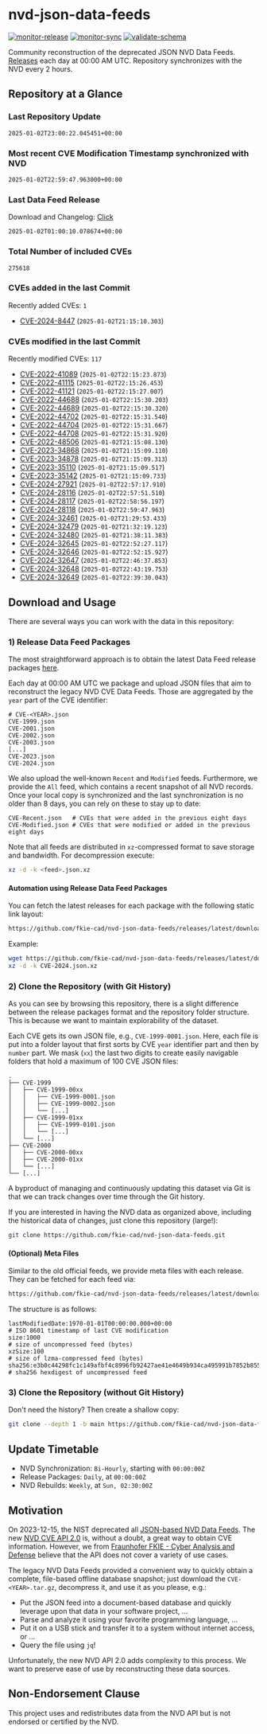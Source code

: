 # nvd-json-data-feeds

[![monitor-release](https://github.com/fkie-cad/nvd-json-data-feeds/actions/workflows/monitor_release.yml/badge.svg)](https://github.com/fkie-cad/nvd-json-data-feeds/actions/workflows/monitor_release.yml)
[![monitor-sync](https://github.com/fkie-cad/nvd-json-data-feeds/actions/workflows/monitor_sync.yml/badge.svg)](https://github.com/fkie-cad/nvd-json-data-feeds/actions/workflows/monitor_sync.yml)
[![validate-schema](https://github.com/fkie-cad/nvd-json-data-feeds/actions/workflows/validate_schema.yml/badge.svg)](https://github.com/fkie-cad/nvd-json-data-feeds/actions/workflows/validate_schema.yml)

Community reconstruction of the deprecated JSON NVD Data Feeds.
[Releases](https://github.com/fkie-cad/nvd-json-data-feeds/releases/latest) each day at 00:00 AM UTC.
Repository synchronizes with the NVD every 2 hours.

## Repository at a Glance

### Last Repository Update

```plain
2025-01-02T23:00:22.045451+00:00
```

### Most recent CVE Modification Timestamp synchronized with NVD

```plain
2025-01-02T22:59:47.963000+00:00
```

### Last Data Feed Release

Download and Changelog: [Click](https://github.com/fkie-cad/nvd-json-data-feeds/releases/latest)

```plain
2025-01-02T01:00:10.078674+00:00
```

### Total Number of included CVEs

```plain
275618
```

### CVEs added in the last Commit

Recently added CVEs: `1`

- [CVE-2024-8447](CVE-2024/CVE-2024-84xx/CVE-2024-8447.json) (`2025-01-02T21:15:10.303`)


### CVEs modified in the last Commit

Recently modified CVEs: `117`

- [CVE-2022-41089](CVE-2022/CVE-2022-410xx/CVE-2022-41089.json) (`2025-01-02T22:15:23.873`)
- [CVE-2022-41115](CVE-2022/CVE-2022-411xx/CVE-2022-41115.json) (`2025-01-02T22:15:26.453`)
- [CVE-2022-41121](CVE-2022/CVE-2022-411xx/CVE-2022-41121.json) (`2025-01-02T22:15:27.007`)
- [CVE-2022-44688](CVE-2022/CVE-2022-446xx/CVE-2022-44688.json) (`2025-01-02T22:15:30.203`)
- [CVE-2022-44689](CVE-2022/CVE-2022-446xx/CVE-2022-44689.json) (`2025-01-02T22:15:30.320`)
- [CVE-2022-44702](CVE-2022/CVE-2022-447xx/CVE-2022-44702.json) (`2025-01-02T22:15:31.540`)
- [CVE-2022-44704](CVE-2022/CVE-2022-447xx/CVE-2022-44704.json) (`2025-01-02T22:15:31.667`)
- [CVE-2022-44708](CVE-2022/CVE-2022-447xx/CVE-2022-44708.json) (`2025-01-02T22:15:31.920`)
- [CVE-2022-48506](CVE-2022/CVE-2022-485xx/CVE-2022-48506.json) (`2025-01-02T21:15:08.130`)
- [CVE-2023-34868](CVE-2023/CVE-2023-348xx/CVE-2023-34868.json) (`2025-01-02T21:15:09.110`)
- [CVE-2023-34878](CVE-2023/CVE-2023-348xx/CVE-2023-34878.json) (`2025-01-02T21:15:09.313`)
- [CVE-2023-35110](CVE-2023/CVE-2023-351xx/CVE-2023-35110.json) (`2025-01-02T21:15:09.517`)
- [CVE-2023-35142](CVE-2023/CVE-2023-351xx/CVE-2023-35142.json) (`2025-01-02T21:15:09.733`)
- [CVE-2024-27921](CVE-2024/CVE-2024-279xx/CVE-2024-27921.json) (`2025-01-02T22:57:17.910`)
- [CVE-2024-28116](CVE-2024/CVE-2024-281xx/CVE-2024-28116.json) (`2025-01-02T22:57:51.510`)
- [CVE-2024-28117](CVE-2024/CVE-2024-281xx/CVE-2024-28117.json) (`2025-01-02T22:58:56.197`)
- [CVE-2024-28118](CVE-2024/CVE-2024-281xx/CVE-2024-28118.json) (`2025-01-02T22:59:47.963`)
- [CVE-2024-32461](CVE-2024/CVE-2024-324xx/CVE-2024-32461.json) (`2025-01-02T21:29:53.433`)
- [CVE-2024-32479](CVE-2024/CVE-2024-324xx/CVE-2024-32479.json) (`2025-01-02T21:32:19.123`)
- [CVE-2024-32480](CVE-2024/CVE-2024-324xx/CVE-2024-32480.json) (`2025-01-02T21:38:11.383`)
- [CVE-2024-32645](CVE-2024/CVE-2024-326xx/CVE-2024-32645.json) (`2025-01-02T22:52:27.117`)
- [CVE-2024-32646](CVE-2024/CVE-2024-326xx/CVE-2024-32646.json) (`2025-01-02T22:52:15.927`)
- [CVE-2024-32647](CVE-2024/CVE-2024-326xx/CVE-2024-32647.json) (`2025-01-02T22:46:37.853`)
- [CVE-2024-32648](CVE-2024/CVE-2024-326xx/CVE-2024-32648.json) (`2025-01-02T22:43:19.753`)
- [CVE-2024-32649](CVE-2024/CVE-2024-326xx/CVE-2024-32649.json) (`2025-01-02T22:39:30.043`)


## Download and Usage

There are several ways you can work with the data in this repository:

### 1) Release Data Feed Packages

The most straightforward approach is to obtain the latest Data Feed release packages [here](https://github.com/fkie-cad/nvd-json-data-feeds/releases/latest).

Each day at 00:00 AM UTC we package and upload JSON files that aim to reconstruct the legacy NVD CVE Data Feeds.
Those are aggregated by the `year` part of the CVE identifier:

```
# CVE-<YEAR>.json
CVE-1999.json
CVE-2001.json
CVE-2002.json
CVE-2003.json
[...]
CVE-2023.json
CVE-2024.json
```

We also upload the well-known `Recent` and `Modified` feeds.
Furthermore, we provide the `All` feed, which contains a recent snapshot of all NVD records.
Once your local copy is synchronized and the last synchronization is no older than 8 days, you can rely on these to stay up to date:

```plain
CVE-Recent.json   # CVEs that were added in the previous eight days
CVE-Modified.json # CVEs that were modified or added in the previous eight days
```

Note that all feeds are distributed in `xz`-compressed format to save storage and bandwidth.
For decompression execute:

```sh
xz -d -k <feed>.json.xz
```

#### Automation using Release Data Feed Packages

You can fetch the latest releases for each package with the following static link layout:

```sh
https://github.com/fkie-cad/nvd-json-data-feeds/releases/latest/download/CVE-<YEAR>.json.xz
```

Example:

```sh
wget https://github.com/fkie-cad/nvd-json-data-feeds/releases/latest/download/CVE-2024.json.xz
xz -d -k CVE-2024.json.xz
```

### 2) Clone the Repository (with Git History)

As you can see by browsing this repository, there is a slight difference between the release packages format and the repository folder structure.
This is because we want to maintain explorability of the dataset.

Each CVE gets its own JSON file, e.g., `CVE-1999-0001.json`.
Here, each file is put into a folder layout that first sorts by CVE `year` identifier part and then by `number` part.
We mask (`xx`) the last two digits to create easily navigable folders that hold a maximum of 100 CVE JSON files:

```plain
.
├── CVE-1999
│   ├── CVE-1999-00xx
│   │   ├── CVE-1999-0001.json
│   │   ├── CVE-1999-0002.json
│   │   └── [...]
│   ├── CVE-1999-01xx
│   │   ├── CVE-1999-0101.json
│   │   └── [...]
│   └── [...]
├── CVE-2000
│   ├── CVE-2000-00xx
│   ├── CVE-2000-01xx
│   └── [...]
└── [...]
```

A byproduct of managing and continuously updating this dataset via Git is that we can track changes over time through the Git history.

If you are interested in having the NVD data as organized above, including the historical data of changes, just clone this repository (large!):

```sh
git clone https://github.com/fkie-cad/nvd-json-data-feeds.git
```

#### (Optional) Meta Files

Similar to the old official feeds, we provide meta files with each release. They can be fetched for each feed via:

```sh
https://github.com/fkie-cad/nvd-json-data-feeds/releases/latest/download/CVE-<YEAR>.meta
```

The structure is as follows:

```plain
lastModifiedDate:1970-01-01T00:00:00.000+00:00                          # ISO 8601 timestamp of last CVE modification
size:1000                                                               # size of uncompressed feed (bytes)
xzSize:100                                                              # size of lzma-compressed feed (bytes)
sha256:e3b0c44298fc1c149afbf4c8996fb92427ae41e4649b934ca495991b7852b855 # sha256 hexdigest of uncompressed feed
```

### 3) Clone the Repository (without Git History)

Don't need the history? Then create a shallow copy:

```sh
git clone --depth 1 -b main https://github.com/fkie-cad/nvd-json-data-feeds.git
```


## Update Timetable

* NVD Synchronization: `Bi-Hourly`, starting with `00:00:00Z`
* Release Packages: `Daily`, at `00:00:00Z`
* NVD Rebuilds: `Weekly`, at `Sun, 02:30:00Z`


## Motivation

On 2023-12-15, the NIST deprecated all [JSON-based NVD Data Feeds](https://nvd.nist.gov/vuln/data-feeds#divRetirementBanner-1).
The new [NVD CVE API 2.0](https://nvd.nist.gov/developers/vulnerabilities) is, without a doubt, a great way to obtain CVE information.
However, we from [Fraunhofer FKIE - Cyber Analysis and Defense](https://www.fkie.fraunhofer.de/en/departments/cad.html) believe that the API does not cover a variety of use cases.

The legacy NVD Data Feeds provided a convenient way to quickly obtain a complete, file-based offline database snapshot; just download the `CVE-<YEAR>.tar.gz`, decompress it, and use it as you please, e.g.:

- Put the JSON feed into a document-based database and quickly leverage upon that data in your software project, ...
- Parse and analyze it using your favorite programming language, ...
- Put it on a USB stick and transfer it to a system without internet access, or ...
- Query the file using `jq`!

Unfortunately, the new NVD API 2.0 adds complexity to this process.
We want to preserve ease of use by reconstructing these data sources.

## Non-Endorsement Clause

This project uses and redistributes data from the NVD API but is not endorsed or certified by the NVD.